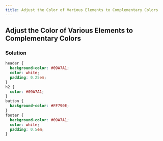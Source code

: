 ```yaml
---
title: Adjust the Color of Various Elements to Complementary Colors
---
```

## Adjust the Color of Various Elements to Complementary Colors

### Solution

```css
header {
  background-color: #09A7A1;
  color: white;
  padding: 0.25em;
}
h2 {
  color: #09A7A1;
}  
button {
  background-color: #FF790E;
}
footer {
  background-color: #09A7A1;
  color: white;
  padding: 0.5em;
}
```
